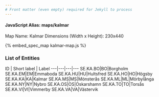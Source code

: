 ```yaml
---
# Front matter (even empty) required for Jekyll to process
---
```


#### JavaScript Alias: maps/kalmar

Map Name: Kalmar
Dimensions (Width x Height): 230x440



{% embed_spec_map kalmar-map.js %}

### List of Entities

ID | Short label | Label
---|---|---|---
SE.KA.BO|BO|Borgholm
SE.KA.EM|EM|Emmaboda
SE.KA.HU|HU|Hultsfred
SE.KA.HO|HO|Högsby
SE.KA.KA|KA|Kalmar
SE.KA.MS|MS|Mönsterås
SE.KA.ML|ML|Mörbylånga
SE.KA.NY|NY|Nybro
SE.KA.OS|OS|Oskarshamn
SE.KA.TO|TO|Torsås
SE.KA.VI|VI|Vimmerby
SE.KA.VA|VA|Västervik

